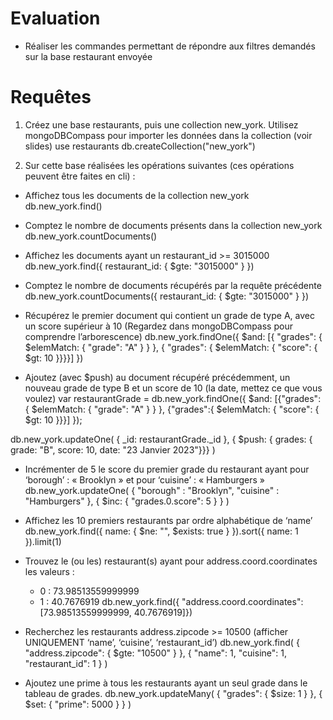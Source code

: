 # Evaluation 
- Réaliser les commandes permettant de répondre aux filtres demandés sur la base restaurant envoyée

# Requêtes
1.	Créez une base restaurants, puis une collection new_york. Utilisez mongoDBCompass pour importer les données dans la collection (voir slides)
use restaurants
db.createCollection("new_york")

2.	Sur cette base réalisées les opérations suivantes (ces opérations peuvent être faites en cli) : 
- Affichez tous les documents de la collection new_york
db.new_york.find()

- Comptez le nombre de documents présents dans la collection new_york
db.new_york.countDocuments()

- Affichez les documents ayant un restaurant_id >= 3015000
db.new_york.find({ restaurant_id: { $gte: "3015000" } })

- Comptez le nombre de documents récupérés par la requête précédente
db.new_york.countDocuments({ restaurant_id: { $gte: "3015000" } })

- Récupérez le premier document qui contient un grade de type A, avec un score supérieur à 10 (Regardez dans mongoDBCompass pour comprendre l’arborescence)
   db.new_york.findOne({
    $and: [{ "grades": { $elemMatch: { "grade": "A" } } }, { "grades": { $elemMatch: { "score": { $gt: 10 }}}}]
})

- Ajoutez (avec $push) au document récupéré précédemment, un nouveau grade de type B et un score de 10 (la date, mettez ce que vous voulez)
var restaurantGrade = db.new_york.findOne({
    $and: [{"grades": { $elemMatch: { "grade": "A" } } }, {"grades":{ $elemMatch: { "score": { $gt: 10 }}}]
});

db.new_york.updateOne(
    { _id: restaurantGrade._id }, 
    { $push: { grades: { grade: "B", score: 10, date: "23 Janvier 2023"}}}
    )

- Incrémenter de 5 le score du premier grade du restaurant ayant pour ‘borough’ : « Brooklyn » et pour ‘cuisine’ : « Hamburgers »
db.new_york.updateOne(
  { "borough" : "Brooklyn", "cuisine" : "Hamburgers" },
  { $inc: { "grades.0.score": 5 } }
)

- Affichez les 10 premiers restaurants par ordre alphabétique de ‘name’
db.new_york.find({ name: { $ne: "", $exists: true } }).sort({ name: 1 }).limit(1)

- Trouvez le (ou les) restaurant(s) ayant pour address.coord.coordinates les valeurs :
    - 0 : 73.98513559999999
    - 1 : 40.7676919
db.new_york.find({ "address.coord.coordinates": [73.98513559999999, 40.7676919]})

- Recherchez les restaurants address.zipcode >= 10500 (afficher UNIQUEMENT ‘name’, ‘cuisine’, ‘restaurant_id’)
db.new_york.find( { "address.zipcode": { $gte: "10500" } }, { "name": 1, "cuisine": 1, "restaurant_id": 1 } )

- Ajoutez une prime à tous les restaurants ayant un seul grade dans le tableau de grades. 
db.new_york.updateMany( { "grades": { $size: 1 } }, { $set: { "prime": 5000 } } )


